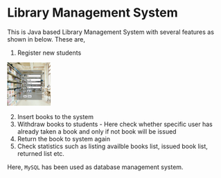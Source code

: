 # Library Management System

This is Java based Library Management System with several features as shown in below. 
These are,
  1. Register new students
  
<!--   ![register](https://github.com/ShakyaPr/LibraryManagementSystem/blob/main/Images/newmember.png) -->
 <img alt="register" src="https://github.com/ShakyaPr/LibraryManagementSystem/blob/main/Images/newmember.png"  style="width:100px;height:100px;">

  2. Insert books to the system
  3. Withdraw books to students - Here check whether specific user has already taken a book and only if not book will be issued
  4. Return the book to system again
  5. Check statistics such as listing availble books list, issued book list, returned list etc.
  
Here, `MySQL` has been used as database management system. 
